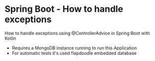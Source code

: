 # Spring Boot - How to handle exceptions
How to handle exceptions using @ControllerAdvice in Spring Boot with Kotlin
* Requires a MongoDB instance running to run this Application
* For automatic tests it's used flapdoodle embedded database

